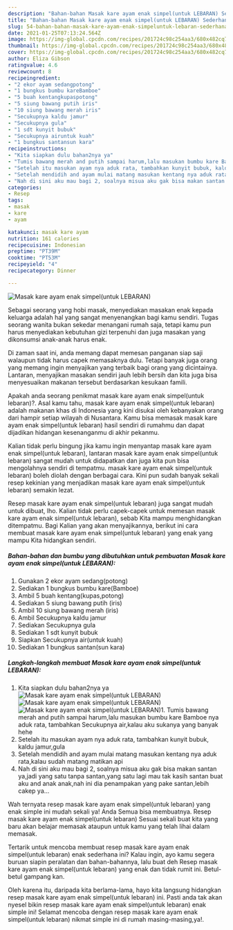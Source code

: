 ```yaml
---
description: "Bahan-bahan Masak kare ayam enak simpel(untuk LEBARAN) Sederhana Untuk Jualan"
title: "Bahan-bahan Masak kare ayam enak simpel(untuk LEBARAN) Sederhana Untuk Jualan"
slug: 54-bahan-bahan-masak-kare-ayam-enak-simpeluntuk-lebaran-sederhana-untuk-jualan
date: 2021-01-25T07:13:24.564Z
image: https://img-global.cpcdn.com/recipes/201724c98c254aa3/680x482cq70/masak-kare-ayam-enak-simpeluntuk-lebaran-foto-resep-utama.jpg
thumbnail: https://img-global.cpcdn.com/recipes/201724c98c254aa3/680x482cq70/masak-kare-ayam-enak-simpeluntuk-lebaran-foto-resep-utama.jpg
cover: https://img-global.cpcdn.com/recipes/201724c98c254aa3/680x482cq70/masak-kare-ayam-enak-simpeluntuk-lebaran-foto-resep-utama.jpg
author: Eliza Gibson
ratingvalue: 4.6
reviewcount: 8
recipeingredient:
- "2 ekor ayam sedangpotong"
- "1 bungkus bumbu kareBamboe"
- "5 buah kentangkupaspotong"
- "5 siung bawang putih iris"
- "10 siung bawang merah iris"
- "Secukupnya kaldu jamur"
- "Secukupnya gula"
- "1 sdt kunyit bubuk"
- "Secukupnya airuntuk kuah"
- "1 bungkus santansun kara"
recipeinstructions:
- "Kita siapkan dulu bahan2nya ya"
- "Tumis bawang merah and putih sampai harum,lalu masukan bumbu kare Bamboe nya aduk rata, tambahkan Secukupnya air,kalau aku sukanya yang banyak hehe"
- "Setelah itu masukan ayam nya aduk rata, tambahkan kunyit bubuk, kaldu jamur,gula"
- "Setelah mendidih and ayam mulai matang masukan kentang nya aduk rata,kalau sudah matang matikan api"
- "Nah di sini aku mau bagi 2, soalnya misua aku gak bisa makan santan ya,jadi yang satu tanpa santan,yang satu lagi mau tak kasih santan buat aku and anak anak,nah ini dia penampakan yang pake santan,lebih cakep ya..."
categories:
- Resep
tags:
- masak
- kare
- ayam

katakunci: masak kare ayam 
nutrition: 161 calories
recipecuisine: Indonesian
preptime: "PT39M"
cooktime: "PT53M"
recipeyield: "4"
recipecategory: Dinner

---
```



![Masak kare ayam enak simpel(untuk LEBARAN)](https://img-global.cpcdn.com/recipes/201724c98c254aa3/680x482cq70/masak-kare-ayam-enak-simpeluntuk-lebaran-foto-resep-utama.jpg)

Sebagai seorang yang hobi masak, menyediakan masakan enak kepada keluarga adalah hal yang sangat menyenangkan bagi kamu sendiri. Tugas seorang  wanita bukan sekedar menangani rumah saja, tetapi kamu pun harus menyediakan kebutuhan gizi terpenuhi dan juga masakan yang dikonsumsi anak-anak harus enak.

Di zaman  saat ini, anda memang dapat memesan panganan siap saji walaupun tidak harus capek memasaknya dulu. Tetapi banyak juga orang yang memang ingin menyajikan yang terbaik bagi orang yang dicintainya. Lantaran, menyajikan masakan sendiri jauh lebih bersih dan kita juga bisa menyesuaikan makanan tersebut berdasarkan kesukaan famili. 



Apakah anda seorang penikmat masak kare ayam enak simpel(untuk lebaran)?. Asal kamu tahu, masak kare ayam enak simpel(untuk lebaran) adalah makanan khas di Indonesia yang kini disukai oleh kebanyakan orang dari hampir setiap wilayah di Nusantara. Kamu bisa memasak masak kare ayam enak simpel(untuk lebaran) hasil sendiri di rumahmu dan dapat dijadikan hidangan kesenanganmu di akhir pekanmu.

Kalian tidak perlu bingung jika kamu ingin menyantap masak kare ayam enak simpel(untuk lebaran), lantaran masak kare ayam enak simpel(untuk lebaran) sangat mudah untuk didapatkan dan juga kita pun bisa mengolahnya sendiri di tempatmu. masak kare ayam enak simpel(untuk lebaran) boleh diolah dengan berbagai cara. Kini pun sudah banyak sekali resep kekinian yang menjadikan masak kare ayam enak simpel(untuk lebaran) semakin lezat.

Resep masak kare ayam enak simpel(untuk lebaran) juga sangat mudah untuk dibuat, lho. Kalian tidak perlu capek-capek untuk memesan masak kare ayam enak simpel(untuk lebaran), sebab Kita mampu menghidangkan ditempatmu. Bagi Kalian yang akan menyajikannya, berikut ini cara membuat masak kare ayam enak simpel(untuk lebaran) yang enak yang mampu Kita hidangkan sendiri.

<!--inarticleads1-->

##### Bahan-bahan dan bumbu yang dibutuhkan untuk pembuatan Masak kare ayam enak simpel(untuk LEBARAN):

1. Gunakan 2 ekor ayam sedang(potong)
1. Sediakan 1 bungkus bumbu kare(Bamboe)
1. Ambil 5 buah kentang(kupas,potong)
1. Sediakan 5 siung bawang putih (iris)
1. Ambil 10 siung bawang merah (iris)
1. Ambil Secukupnya kaldu jamur
1. Sediakan Secukupnya gula
1. Sediakan 1 sdt kunyit bubuk
1. Siapkan Secukupnya air(untuk kuah)
1. Sediakan 1 bungkus santan(sun kara)




<!--inarticleads2-->

##### Langkah-langkah membuat Masak kare ayam enak simpel(untuk LEBARAN):

1. Kita siapkan dulu bahan2nya ya
<img src="https://img-global.cpcdn.com/steps/58abc6b4633a21da/160x128cq70/masak-kare-ayam-enak-simpeluntuk-lebaran-langkah-memasak-1-foto.jpg" alt="Masak kare ayam enak simpel(untuk LEBARAN)"><img src="https://img-global.cpcdn.com/steps/a89c49aa1a865b86/160x128cq70/masak-kare-ayam-enak-simpeluntuk-lebaran-langkah-memasak-1-foto.jpg" alt="Masak kare ayam enak simpel(untuk LEBARAN)"><img src="https://img-global.cpcdn.com/steps/e866ab014bd3c49a/160x128cq70/masak-kare-ayam-enak-simpeluntuk-lebaran-langkah-memasak-1-foto.jpg" alt="Masak kare ayam enak simpel(untuk LEBARAN)">1. Tumis bawang merah and putih sampai harum,lalu masukan bumbu kare Bamboe nya aduk rata, tambahkan Secukupnya air,kalau aku sukanya yang banyak hehe
1. Setelah itu masukan ayam nya aduk rata, tambahkan kunyit bubuk, kaldu jamur,gula
1. Setelah mendidih and ayam mulai matang masukan kentang nya aduk rata,kalau sudah matang matikan api
1. Nah di sini aku mau bagi 2, soalnya misua aku gak bisa makan santan ya,jadi yang satu tanpa santan,yang satu lagi mau tak kasih santan buat aku and anak anak,nah ini dia penampakan yang pake santan,lebih cakep ya...




Wah ternyata resep masak kare ayam enak simpel(untuk lebaran) yang enak simple ini mudah sekali ya! Anda Semua bisa membuatnya. Resep masak kare ayam enak simpel(untuk lebaran) Sesuai sekali buat kita yang baru akan belajar memasak ataupun untuk kamu yang telah lihai dalam memasak.

Tertarik untuk mencoba membuat resep masak kare ayam enak simpel(untuk lebaran) enak sederhana ini? Kalau ingin, ayo kamu segera buruan siapin peralatan dan bahan-bahannya, lalu buat deh Resep masak kare ayam enak simpel(untuk lebaran) yang enak dan tidak rumit ini. Betul-betul gampang kan. 

Oleh karena itu, daripada kita berlama-lama, hayo kita langsung hidangkan resep masak kare ayam enak simpel(untuk lebaran) ini. Pasti anda tak akan nyesel bikin resep masak kare ayam enak simpel(untuk lebaran) enak simple ini! Selamat mencoba dengan resep masak kare ayam enak simpel(untuk lebaran) nikmat simple ini di rumah masing-masing,ya!.

